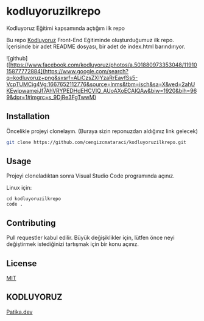 # kodluyoruzilkrepo
Kodluyoruz Eğitimi kapsamında açtığım ilk repo

Bu repo [Kodluyoruz](https://www.kodluyoruz.org) Front-End Eğitiminde oluşturduğumuz ilk repo. İçerisinde bir adet README dosyası, bir adet de index.html barındırıyor.

![github]([https://www.facebook.com/kodluyoruz/photos/a.501880973353048/1191015877772884](https://www.google.com/search?q=kodluyoruz+png&sxsrf=ALiCzsZXIYzaRrEavfSs5-VcpTUMCig4Vg:1667652112776&source=lnms&tbm=isch&sa=X&ved=2ahUKEwjpwameiJf7AhVRYPEDHdEHCVIQ_AUoAXoECAIQAw&biw=1920&bih=969&dpr=1#imgrc=s_9DjRe3FgTwwM)

## Installation

Öncelikle projeyi clonelayın. (Buraya sizin reponuzdan aldığınız link gelecek)

```bash
git clone https://github.com/cengizcmataraci/kodluyoruzilkrepo.git
```

## Usage

Projeyi cloneladıktan sonra Visual Studio Code programında açınız.

Linux için:
```linux
cd kodluyoruzilkrepo
code .
```

## Contributing
Pull requestler kabul edilir. Büyük değişiklikler için, lütfen önce neyi değiştirmek istediğinizi tartışmak için bir konu açınız.


## License
[MIT](https://choosealicense.com/licenses/mit/)


## KODLUYORUZ
[Patika.dev](https://www.patika.dev/tr)
